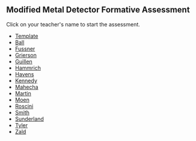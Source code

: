 ## Modified Metal Detector Formative Assessment

Click on your teacher's name to start the assessment.

* [Template](https://docs.google.com/forms/d/e/1FAIpQLSdElWNvWxgZ0mrRV1z6N5puABDSa37XYFym4n1MRswBYp2_nA/viewform)
* [Ball]()
* [Fussner]()
* [Grierson](https://docs.google.com/forms/d/e/1FAIpQLSd3SKX90SyzaHjjowyU3AE5bcqZczY7o2JHRPr-ab0rMtoEGQ/viewform?usp=sf_link)
* [Guillen](https://docs.google.com/forms/d/e/1FAIpQLSemvkwIGoDFnQXWsII2HHRBBj4cNwrM1eienYAbgEdGtpVIMg/viewform?usp=sf_link)
* [Hammrich](https://docs.google.com/forms/d/e/1FAIpQLSdOCDp0NuP_ym6IlDQE93OrN4TvGsnVslIjq6QBa_9jIYLVig/viewform?usp=sf_link)
* [Havens](https://docs.google.com/forms/d/e/1FAIpQLSfAc9XJcBxi_1mFX60LwH-dzC7JZbSMRkn5S6SZkGwn60NUDQ/viewform?usp=sf_link)
* [Kennedy]()
* [Mahecha](https://docs.google.com/forms/d/e/1FAIpQLSc0GwWZ3ciP8N3SmJjG9WnUfDHIyos6U3MgZ9hFyQtpp5amlA/viewform?usp=sf_link)
* [Martin](https://docs.google.com/forms/d/e/1FAIpQLSfm94mWqBWzqF85ThpiEPwslAyavGAYqjTj0o59_IlTwWGJ0w/viewform?usp=sf_link)
* [Moen]()
* [Roscini]()
* [Smith](https://docs.google.com/forms/d/e/1FAIpQLSdSPGeqjqWw_PmgpnINyn_VNi7px2W0OevqOKuzze5JDjzRVg/viewform?usp=sf_link)
* [Sunderland](https://docs.google.com/forms/d/e/1FAIpQLSfb8bLbs0Xt6JXx0YrUbWbgowuBQXyoRQOFMZ8lnDzP6J3JTg/viewform?usp=sf_link)
* [Tyler](https://docs.google.com/forms/d/e/1FAIpQLSexOeVyX4lfHHs-XlCL2NN--X0ONDu55Z9laeaVY5sG3B-Q-A/viewform?usp=sf_link)
* [Zald]()
